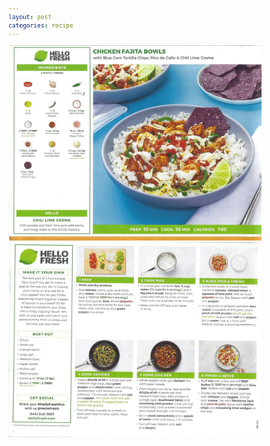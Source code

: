 ```yaml
---
layout: post
categories: recipe
---
```


![alt text](/media/Hello_Fresh/Scan_0017.jpg "Chicken Fajita Bowls Front")
![alt text](/media/Hello_Fresh/Scan_0018.jpg "Chicken Fajita Bowls Back")
